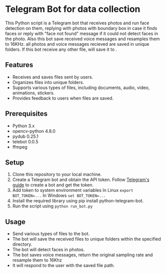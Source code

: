 # Telegram Bot for data collection

This Python script is a Telegram bot that receives photos and run face detection on them, replying with photos with boundary box in case it finds faces or reply with "face not found" message if it could not detect faces in the photo. Also this bot save received voice messages and resamples them to 16KHz. all photos and voice messages recieved are saved in unique folders. If this bot receive any other file, will save it to .

## Features

- Receives and saves files sent by users.
- Organizes files into unique folders.
- Supports various types of files, including documents, audio, video, animations, stickers.
- Provides feedback to users when files are saved.

## Prerequisites

- Python 3.x
- opencv-python 4.8.0
- pydub 0.25.1
- telebot 0.0.5
- ffmpeg
## Setup

1. Clone this repository to your local machine.
2. Create a Telegram bot and obtain the API token. Follow [Telegram's guide](https://core.telegram.org/bots#botfather) to create a bot and get the token.
3. Add token to system environment variables
   In Linux `export BOT_TOKEN=...`
   In Windows `set BOT_TOKEN=...`
4. Install the required library using pip install python-telegram-bot.
5. Run the script using `python run_bot.py`


## Usage

- Send various types of files to the bot.
- The bot will save the received files to unique folders within the specified directory.
- The bot will detect faces in photos.
- The bot saves voice messages, return the original sampling rate and resample them to 16Khz
- It will respond to the user with the saved file path.

